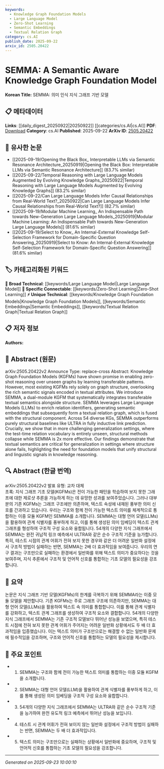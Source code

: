 ```yaml
---
keywords:
  - Knowledge Graph Foundation Models
  - Large Language Model
  - Zero-Shot Learning
  - Semantic Embeddings
  - Textual Relation Graph
category: cs.AI
publish_date: 2025-09-22
arxiv_id: 2505.20422
---
```


<!-- KEYWORD_LINKING_METADATA:
{
  "processed_timestamp": "2025-09-23T10:00:10.633987",
  "vocabulary_version": "1.0",
  "selected_keywords": [
    "Knowledge Graph Foundation Models",
    "Large Language Model",
    "Zero-Shot Learning",
    "Semantic Embeddings",
    "Textual Relation Graph"
  ],
  "rejected_keywords": [],
  "similarity_scores": {
    "Knowledge Graph Foundation Models": 0.78,
    "Large Language Model": 0.85,
    "Zero-Shot Learning": 0.82,
    "Semantic Embeddings": 0.77,
    "Textual Relation Graph": 0.79
  },
  "extraction_method": "AI_prompt_based",
  "budget_applied": true,
  "candidates_json": {
    "candidates": [
      {
        "surface": "Knowledge Graph Foundation Models",
        "canonical": "Knowledge Graph Foundation Models",
        "aliases": [
          "KGFMs"
        ],
        "category": "unique_technical",
        "rationale": "Represents a novel concept in the integration of semantics and structure for knowledge graphs.",
        "novelty_score": 0.75,
        "connectivity_score": 0.65,
        "specificity_score": 0.8,
        "link_intent_score": 0.78
      },
      {
        "surface": "Large Language Models",
        "canonical": "Large Language Model",
        "aliases": [
          "LLMs"
        ],
        "category": "broad_technical",
        "rationale": "Central to the paper's methodology, linking to broader discussions on language model applications.",
        "novelty_score": 0.3,
        "connectivity_score": 0.9,
        "specificity_score": 0.6,
        "link_intent_score": 0.85
      },
      {
        "surface": "Zero-Shot Reasoning",
        "canonical": "Zero-Shot Learning",
        "aliases": [
          "Zero-Shot"
        ],
        "category": "specific_connectable",
        "rationale": "Highlights the model's capability to generalize without prior exposure, a key feature in modern AI.",
        "novelty_score": 0.55,
        "connectivity_score": 0.8,
        "specificity_score": 0.7,
        "link_intent_score": 0.82
      },
      {
        "surface": "Semantic Embeddings",
        "canonical": "Semantic Embeddings",
        "aliases": [
          "Textual Embeddings"
        ],
        "category": "unique_technical",
        "rationale": "Critical for understanding the integration of textual data into graph models.",
        "novelty_score": 0.65,
        "connectivity_score": 0.7,
        "specificity_score": 0.75,
        "link_intent_score": 0.77
      },
      {
        "surface": "Textual Relation Graph",
        "canonical": "Textual Relation Graph",
        "aliases": [
          "Textual Graph"
        ],
        "category": "unique_technical",
        "rationale": "Introduces a novel approach to combining text and graph data, enhancing model capabilities.",
        "novelty_score": 0.7,
        "connectivity_score": 0.6,
        "specificity_score": 0.85,
        "link_intent_score": 0.79
      }
    ],
    "ban_list_suggestions": [
      "method",
      "experiment",
      "performance"
    ]
  },
  "decisions": [
    {
      "candidate_surface": "Knowledge Graph Foundation Models",
      "resolved_canonical": "Knowledge Graph Foundation Models",
      "decision": "linked",
      "scores": {
        "novelty": 0.75,
        "connectivity": 0.65,
        "specificity": 0.8,
        "link_intent": 0.78
      }
    },
    {
      "candidate_surface": "Large Language Models",
      "resolved_canonical": "Large Language Model",
      "decision": "linked",
      "scores": {
        "novelty": 0.3,
        "connectivity": 0.9,
        "specificity": 0.6,
        "link_intent": 0.85
      }
    },
    {
      "candidate_surface": "Zero-Shot Reasoning",
      "resolved_canonical": "Zero-Shot Learning",
      "decision": "linked",
      "scores": {
        "novelty": 0.55,
        "connectivity": 0.8,
        "specificity": 0.7,
        "link_intent": 0.82
      }
    },
    {
      "candidate_surface": "Semantic Embeddings",
      "resolved_canonical": "Semantic Embeddings",
      "decision": "linked",
      "scores": {
        "novelty": 0.65,
        "connectivity": 0.7,
        "specificity": 0.75,
        "link_intent": 0.77
      }
    },
    {
      "candidate_surface": "Textual Relation Graph",
      "resolved_canonical": "Textual Relation Graph",
      "decision": "linked",
      "scores": {
        "novelty": 0.7,
        "connectivity": 0.6,
        "specificity": 0.85,
        "link_intent": 0.79
      }
    }
  ]
}
-->

# SEMMA: A Semantic Aware Knowledge Graph Foundation Model

**Korean Title:** SEMMA: 의미 인식 지식 그래프 기반 모델

## 📋 메타데이터

**Links**: [[daily_digest_20250922|20250922]] [[categories/cs.AI|cs.AI]]
**PDF**: [Download](https://arxiv.org/pdf/2505.20422.pdf)
**Category**: cs.AI
**Published**: 2025-09-22
**ArXiv ID**: [2505.20422](https://arxiv.org/abs/2505.20422)

## 🔗 유사한 논문
- [[2025-09-19/Opening the Black Box_ Interpretable LLMs via Semantic Resonance Architecture_20250919|Opening the Black Box: Interpretable LLMs via Semantic Resonance Architecture]] (83.7% similar)
- [[2025-09-22/Temporal Reasoning with Large Language Models Augmented by Evolving Knowledge Graphs_20250922|Temporal Reasoning with Large Language Models Augmented by Evolving Knowledge Graphs]] (83.2% similar)
- [[2025-09-22/Can Large Language Models Infer Causal Relationships from Real-World Text?_20250922|Can Large Language Models Infer Causal Relationships from Real-World Text?]] (82.7% similar)
- [[2025-09-19/Modular Machine Learning_ An Indispensable Path towards New-Generation Large Language Models_20250919|Modular Machine Learning: An Indispensable Path towards New-Generation Large Language Models]] (81.6% similar)
- [[2025-09-19/Select to Know_ An Internal-External Knowledge Self-Selection Framework for Domain-Specific Question Answering_20250919|Select to Know: An Internal-External Knowledge Self-Selection Framework for Domain-Specific Question Answering]] (81.6% similar)

## 🏷️ 카테고리화된 키워드
**🧠 Broad Technical**: [[keywords/Large Language Model|Large Language Model]]
**🔗 Specific Connectable**: [[keywords/Zero-Shot Learning|Zero-Shot Learning]]
**⚡ Unique Technical**: [[keywords/Knowledge Graph Foundation Models|Knowledge Graph Foundation Models]], [[keywords/Semantic Embeddings|Semantic Embeddings]], [[keywords/Textual Relation Graph|Textual Relation Graph]]

## 📋 저자 정보

**Authors:** 

## 📄 Abstract (원문)

arXiv:2505.20422v2 Announce Type: replace-cross 
Abstract: Knowledge Graph Foundation Models (KGFMs) have shown promise in enabling zero-shot reasoning over unseen graphs by learning transferable patterns. However, most existing KGFMs rely solely on graph structure, overlooking the rich semantic signals encoded in textual attributes. We introduce SEMMA, a dual-module KGFM that systematically integrates transferable textual semantics alongside structure. SEMMA leverages Large Language Models (LLMs) to enrich relation identifiers, generating semantic embeddings that subsequently form a textual relation graph, which is fused with the structural component. Across 54 diverse KGs, SEMMA outperforms purely structural baselines like ULTRA in fully inductive link prediction. Crucially, we show that in more challenging generalization settings, where the test-time relation vocabulary is entirely unseen, structural methods collapse while SEMMA is 2x more effective. Our findings demonstrate that textual semantics are critical for generalization in settings where structure alone fails, highlighting the need for foundation models that unify structural and linguistic signals in knowledge reasoning.

## 🔍 Abstract (한글 번역)

arXiv:2505.20422v2 발표 유형: 교차 대체  
초록: 지식 그래프 기초 모델(KGFMs)은 전이 가능한 패턴을 학습하여 보지 못한 그래프에 대한 제로샷 추론을 가능하게 하는 데 유망한 성과를 보여주었습니다. 그러나 대부분의 기존 KGFMs는 그래프 구조에만 의존하며, 텍스트 속성에 내재된 풍부한 의미 신호를 간과하고 있습니다. 우리는 구조와 함께 전이 가능한 텍스트 의미를 체계적으로 통합하는 이중 모듈 KGFM인 SEMMA를 소개합니다. SEMMA는 대형 언어 모델(LLMs)을 활용하여 관계 식별자를 풍부하게 하고, 이를 통해 생성된 의미 임베딩이 텍스트 관계 그래프를 형성하여 구조적 구성 요소와 융합됩니다. 54개의 다양한 지식 그래프에서 SEMMA는 완전 귀납적 링크 예측에서 ULTRA와 같은 순수 구조적 기준을 능가합니다. 특히, 테스트 시점의 관계 어휘가 전혀 보지 못한 경우와 같은 더 어려운 일반화 설정에서 구조적 방법이 실패하는 반면, SEMMA는 2배 더 효과적임을 보여줍니다. 우리의 연구 결과는 구조만으로 실패하는 환경에서 일반화를 위해 텍스트 의미가 중요하다는 것을 보여주며, 지식 추론에서 구조적 및 언어적 신호를 통합하는 기초 모델의 필요성을 강조합니다.

## 📝 요약

논문은 지식 그래프 기반 모델(KGFMs)의 한계를 극복하기 위해 SEMMA라는 이중 모듈 모델을 제안합니다. 기존 KGFMs는 주로 그래프 구조에 의존하지만, SEMMA는 대형 언어 모델(LLMs)을 활용하여 텍스트 속 의미를 통합합니다. 이를 통해 관계 식별자를 강화하고, 텍스트 관계 그래프를 생성하여 구조적 요소와 결합합니다. 54개의 다양한 지식 그래프에서 SEMMA는 기존 구조적 모델보다 뛰어난 성능을 보였으며, 특히 테스트 시점에 전혀 보지 못한 관계 어휘가 주어지는 어려운 일반화 상황에서도 두 배 더 효과적임을 입증했습니다. 이는 텍스트 의미가 구조만으로는 해결할 수 없는 일반화 문제에 필수적임을 강조하며, 구조와 언어적 신호를 통합하는 모델의 필요성을 제시합니다.

## 🎯 주요 포인트

- 1. SEMMA는 구조와 함께 전이 가능한 텍스트 의미를 통합하는 이중 모듈 KGFM을 소개합니다.
- 2. SEMMA는 대형 언어 모델(LLM)을 활용하여 관계 식별자를 풍부하게 하고, 이를 통해 생성된 의미 임베딩을 구조적 구성 요소와 융합합니다.
- 3. 54개의 다양한 지식 그래프에서 SEMMA는 ULTRA와 같은 순수 구조적 기준을 능가하여 완전 유도적 링크 예측에서 뛰어난 성능을 보입니다.
- 4. 테스트 시 관계 어휘가 전혀 보이지 않는 일반화 설정에서 구조적 방법이 실패하는 반면, SEMMA는 두 배 더 효과적입니다.
- 5. 텍스트 의미는 구조만으로는 실패하는 상황에서 일반화에 중요하며, 구조적 및 언어적 신호를 통합하는 기초 모델의 필요성을 강조합니다.


---

*Generated on 2025-09-23 10:00:10*
